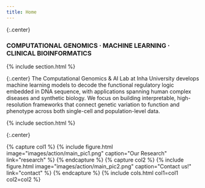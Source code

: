 ```yaml
---
title: Home
---
```


{:.center}
### COMPUTATIONAL GENOMICS · MACHINE LEARNING · CLINICAL BIOINFORMATICS

{% include section.html %}

{:.center}
The Computational Genomics & AI Lab at Inha University develops machine learning models to decode the functional regulatory logic embedded in DNA sequence, with applications spanning human complex diseases and synthetic biology. We focus on building interpretable, high-resolution frameworks that connect genetic variation to function and phenotype across both single-cell and population-level data.

{% include section.html %}

{:.center}

{% capture col1 %}
{% include figure.html image="images/action/main_pic1.png" caption="Our Research" link="research" %}
{% endcapture %}
{% capture col2 %}
{% include figure.html image="images/action/main_pic2.png" caption="Contact us!" link="contact" %}
{% endcapture %}
{% include cols.html col1=col1 col2=col2 %}
